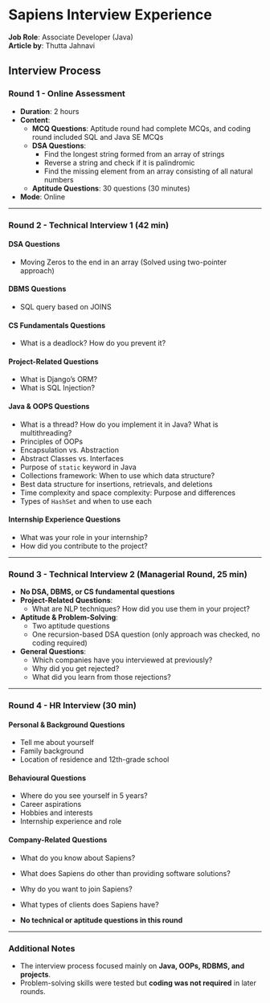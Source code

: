 # Sapiens Interview Experience


**Job Role**: Associate Developer (Java)  
**Article by**: Thutta Jahnavi<br/>

## Interview Process

### **Round 1 - Online Assessment**
- **Duration**: 2 hours  
- **Content**:  
  - **MCQ Questions**: Aptitude round had complete MCQs, and coding round included SQL and Java SE MCQs  
  - **DSA Questions**:  
    - Find the longest string formed from an array of strings  
    - Reverse a string and check if it is palindromic  
    - Find the missing element from an array consisting of all natural numbers  
  - **Aptitude Questions**: 30 questions (30 minutes)  
- **Mode**: Online  

---

### **Round 2 - Technical Interview 1 (42 min)**  
#### **DSA Questions**  
- Moving Zeros to the end in an array (Solved using two-pointer approach)  

#### **DBMS Questions**  
- SQL query based on JOINS  

#### **CS Fundamentals Questions**  
- What is a deadlock? How do you prevent it?  

#### **Project-Related Questions**  
- What is Django’s ORM?  
- What is SQL Injection?  

#### **Java & OOPS Questions**  
- What is a thread? How do you implement it in Java? What is multithreading?  
- Principles of OOPs  
- Encapsulation vs. Abstraction  
- Abstract Classes vs. Interfaces  
- Purpose of `static` keyword in Java  
- Collections framework: When to use which data structure?  
- Best data structure for insertions, retrievals, and deletions  
- Time complexity and space complexity: Purpose and differences  
- Types of `HashSet` and when to use each  

#### **Internship Experience Questions**  
- What was your role in your internship?  
- How did you contribute to the project?  

---

### **Round 3 - Technical Interview 2 (Managerial Round, 25 min)**  
- **No DSA, DBMS, or CS fundamental questions**  
- **Project-Related Questions**:  
  - What are NLP techniques? How did you use them in your project?  
- **Aptitude & Problem-Solving**:  
  - Two aptitude questions  
  - One recursion-based DSA question (only approach was checked, no coding required)  
- **General Questions**:  
  - Which companies have you interviewed at previously?  
  - Why did you get rejected?  
  - What did you learn from those rejections?  

---

### **Round 4 - HR Interview (30 min)**  
#### **Personal & Background Questions**  
- Tell me about yourself  
- Family background  
- Location of residence and 12th-grade school  

#### **Behavioural Questions**  
- Where do you see yourself in 5 years?  
- Career aspirations  
- Hobbies and interests  
- Internship experience and role  

#### **Company-Related Questions**  
- What do you know about Sapiens?  
- What does Sapiens do other than providing software solutions?  
- Why do you want to join Sapiens?  
- What types of clients does Sapiens have?  

- **No technical or aptitude questions in this round**  

---

### **Additional Notes**
- The interview process focused mainly on **Java, OOPs, RDBMS, and projects**.  
- Problem-solving skills were tested but **coding was not required** in later rounds.  
